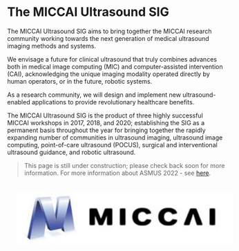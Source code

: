 # The MICCAI Ultrasound SIG

The MICCAI Ultrasound SIG aims to bring together the MICCAI research community working towards the next generation of medical ultrasound imaging methods and systems. 

We envisage a future for clinical ultrasound that truly combines advances both in medical image computing (MIC) and computer-assisted intervention (CAI), acknowledging the unique imaging modality operated directly by human operators, or in the future, robotic systems. 

As a research community, we will design and implement new ultrasound-enabled applications to provide revolutionary healthcare benefits.   

The MICCAI Ultrasound SIG is the product of three highly successful MICCAI workshops in 2017, 2018, and 2020; establishing the SIG as a permanent basis throughout the year for bringing together the rapidly expanding number of communities in ultrasound imaging, ultrasound image computing, point-of-care ultrasound (POCUS), surgical and interventional ultrasound guidance, and robotic ultrasound. 

> This page is still under construction; please check back soon for more information. For more information about ASMUS 2022 - see [here](asmus22).

<div align=center>
  <a href="http://www.miccai.org/" target="_blank"><img style="padding: 20px;" src="im/miccai.jpg" height=125px></a>
</div>